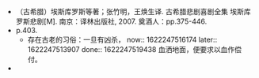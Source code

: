- （古希腊）埃斯库罗斯等著；张竹明，王焕生译. 古希腊悲剧喜剧全集 埃斯库罗斯悲剧[M]. 南京：译林出版社, 2007. 奠酒人：pp.375-446.
- p.403.
	- 存在古老的习俗：一旦有凶杀，
	  now:: 1622247516174
	  later:: 1622247513907
	  done:: 1622247519438
	  血洒地面，便要求以血作偿付。
-